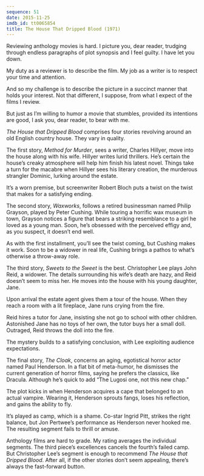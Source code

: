 ```yaml
---
sequence: 51
date: 2015-11-25
imdb_id: tt0065854
title: The House That Dripped Blood (1971)
---
```


Reviewing anthology movies is hard. I picture you, dear reader, trudging through endless paragraphs of plot synopsis and I feel guilty. I have let you down.

My duty as a reviewer is to describe the film. My job as a writer is to respect your time and attention.

And so my challenge is to describe the picture in a succinct manner that holds your interest. Not that different, I suppose, from what I expect of the films I review.

But just as I’m willing to humor a movie that stumbles, provided its intentions are good, I ask you, dear reader, to bear with me.

_The House that Dripped Blood_ comprises four stories revolving around an old English country house. They vary in quality.

The first story, _Method for Murder_, sees a writer, Charles Hillyer, move into the house along with his wife. Hillyer writes lurid thrillers. He’s certain the house’s creaky atmosphere will help him finish his latest novel. Things take a turn for the macabre when Hillyer sees his literary creation, the murderous strangler Dominic, lurking around the estate.

It’s a worn premise, but screenwriter Robert Bloch puts a twist on the twist that makes for a satisfying ending.

The second story, _Waxworks_, follows a retired businessman named Philip Grayson, played by Peter Cushing. While touring a horrific wax museum in town, Grayson notices a figure that bears a striking resemblance to a girl he loved as a young man. Soon, he’s obsessed with the perceived effigy and, as you suspect, it doesn’t end well.

As with the first installment, you’ll see the twist coming, but Cushing makes it work. Soon to be a widower in real life, Cushing brings a pathos to what’s otherwise a throw-away role.

The third story, _Sweets to the Sweet_ is the best. Christopher Lee plays John Reid, a widower. The details surrounding his wife’s death are hazy, and Reid doesn’t seem to miss her. He moves into the house with his young daughter, Jane.

Upon arrival the estate agent gives them a tour of the house. When they reach a room with a lit fireplace, Jane runs crying from the fire.

Reid hires a tutor for Jane, insisting she not go to school with other children. Astonished Jane has no toys of her own, the tutor buys her a small doll. Outraged, Reid throws the doll into the fire.

The mystery builds to a satisfying conclusion, with Lee exploiting audience expectations.

The final story, _The Cloak_, concerns an aging, egotistical horror actor named Paul Henderson. In a flat bit of meta-humor, he dismisses the current generation of horror films, saying he prefers the classics, like Dracula. Although he’s quick to add “The Lugosi one, not this new chap.”

The plot kicks in when Henderson acquires a cape that belonged to an actual vampire. Wearing it, Henderson sprouts fangs, loses his reflection, and gains the ability to fly.

It’s played as camp, which is a shame. Co-star Ingrid Pitt, strikes the right balance, but Jon Pertwee’s performance as Henderson never hooked me. The resulting segment fails to thrill or amuse.

Anthology films are hard to grade. My rating averages the individual segments. The third piece’s excellences cancels the fourth’s failed camp. But Christopher Lee’s segment is enough to recommend _The House that Dripped Blood_. After all, if the other stories don’t seem appealing, there’s always the fast-forward button.